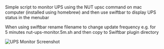 Simple script to monitor UPS using the NUT upsc command on mac computer (installed using homebrew) and then use swiftbar to display UPS status in the menubar 

When using swiftbar rename filename to change update frequency e.g. for 5 minutes nut-ups-monitor.5m.sh and then copy to Swiftbar plugin directory 

![UPS Monitor Screenshot](https://github.com/user-attachments/assets/2392ee6f-1fff-4f12-b0c1-ceb5614ebe9f)
